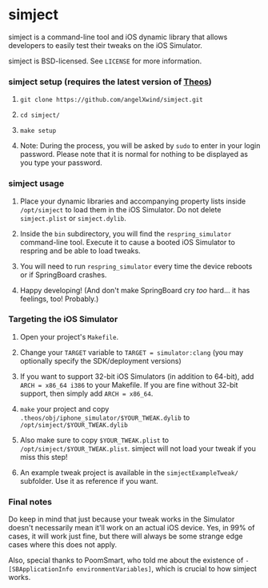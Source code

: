 # simject

simject is a command-line tool and iOS dynamic library that allows developers to easily test their tweaks on the iOS Simulator.

simject is BSD-licensed. See `LICENSE` for more information.

### simject setup (requires the latest version of [Theos](https://github.com/theos/theos))

1. `git clone https://github.com/angelXwind/simject.git`

1. `cd simject/`

1. `make setup`

1. Note: During the process, you will be asked by `sudo` to enter in your login password. Please note that it is normal for nothing to be displayed as you type your password.

### simject usage

1. Place your dynamic libraries and accompanying property lists inside `/opt/simject` to load them in the iOS Simulator. Do not delete `simject.plist` or `simject.dylib`.

1. Inside the `bin` subdirectory, you will find the `respring_simulator` command-line tool. Execute it to cause a booted iOS Simulator to respring and be able to load tweaks.

1. You will need to run `respring_simulator` every time the device reboots or if SpringBoard crashes.

1. Happy developing! (And don't make SpringBoard cry *too* hard... it has feelings, too! Probably.)

### Targeting the iOS Simulator

1. Open your project's `Makefile`.

1. Change your `TARGET` variable to `TARGET = simulator:clang` (you may optionally specify the SDK/deployment versions)

1. If you want to support 32-bit iOS Simulators (in addition to 64-bit), add `ARCH = x86_64 i386` to your Makefile. If you are fine without 32-bit support, then simply add `ARCH = x86_64`.

1. `make` your project and copy `.theos/obj/iphone_simulator/$YOUR_TWEAK.dylib` to `/opt/simject/$YOUR_TWEAK.dylib`

1. Also make sure to copy `$YOUR_TWEAK.plist` to `/opt/simject/$YOUR_TWEAK.plist`. simject will not load your tweak if you miss this step!

1. An example tweak project is available in the `simjectExampleTweak/` subfolder. Use it as reference if you want.

### Final notes

Do keep in mind that just because your tweak works in the Simulator doesn't necessarily mean it'll work on an actual iOS device. Yes, in 99% of cases, it will work just fine, but there will always be some strange edge cases where this does not apply.

Also, special thanks to PoomSmart, who told me about the existence of `-[SBApplicationInfo environmentVariables]`, which is crucial to how simject works.